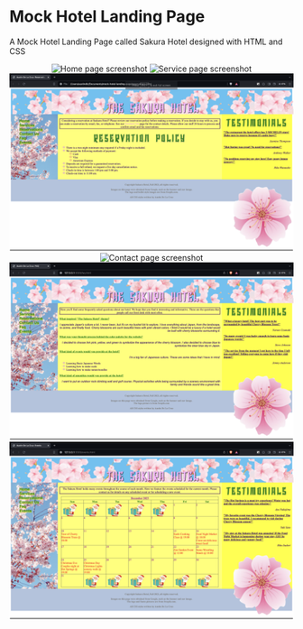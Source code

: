 # Mock Hotel Landing Page
<p>A Mock Hotel Landing Page called Sakura Hotel designed with HTML and CSS</p>
<p align ="center">
<img src="homepagess.png" alt="Home page screenshot">
<img src="servicesss.png" alt="Service page screenshot">
<img src="reservationss.png" alt="Reservation page screenshot">
<img src="contactss.png" alt="Contact page screenshot">
<img src="faqss.png" alt="FAQ page screenshot">
<img src="eventsss.png" alt="Event page screenshot">
</p>
